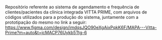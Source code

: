 Repositório referente ao sistema de agendamento e frequência de clientes/pacientes da clínica integrada VITTA PRIME, com arquivos de códigos utilizados para a produção do sistema, juntamente com a prototipação do mesmo no link a seguir: 
https://www.figma.com/design/imdqsJQO90eXgAixPqkK6F/MAPA---Vitta-Prime?m=auto&t=jcMACP76Uykb5Ttg-6

